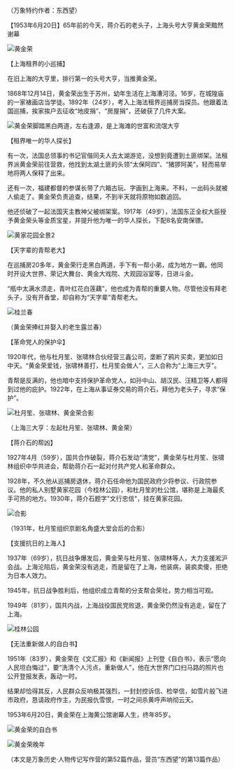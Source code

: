 （万象特约作者：东西望）

【1953年6月20日】65年前的今天，蒋介石的老头子，上海头号大亨黄金荣黯然谢幕

![黄金荣](黄金荣.jpg)

【上海租界的小巡捕】

在旧上海的大亨里，排行第一的头号大亨，当推黄金荣。

1868年12月14日，黄金荣出生于苏州，幼年生活在上海漕河泾。16岁，在城隍庙的一家裱画店当学徒。1892年（24岁），考入上海法租界巡捕房当探员。他跟着法国巡捕，挨家挨户去征收“地皮捐”、“房屋捐”，还破获了几件大案。

![黄金荣脚踏黑白两道，左右逢源，是上海滩的世富和流氓大亨](黄金荣脚踏黑白两道，左右逢源，是上海滩的世富和流氓大亨.jpg)

【租界唯一的华人探长】

有一次，法国总领事的书记官偕同夫人去太湖游览，没想到竟遭到土匪绑架。法租界派黄金荣前往营救，他找到太湖土匪的头领“太保阿四”、“猪猡阿美”，轻而易举地将两人保释了出来。

还有一次，福建都督的参谋长带了六箱古玩、字画到上海来。不料，一出码头就被人偷走了。黄金荣负责追查，结果，不到半天就将原物如数追回。

他还侦破了一起法国天主教神父被绑架案。1917年（49岁），法国东正全权大臣授予黄金荣头等金质宝星，并提升他为唯一的华人探长，下配8名安南保镖。

![黄家花园全景2](黄家花园全景2.jpg)

【天字辈的青帮老大】

在巡捕房20多年，黄金荣行走黑白两道，手下有一帮小弟，成为地方一霸。他同时开设大世界、荣记大舞台、黄金大戏院、大观园浴室等，日进斗金。

“瓶中太满水须走，青叶红花白莲藕”，他也成为青帮的重要人物。尽管他没有拜老头子，没有开香堂，却自称为“天字辈”青帮老大。

![桂兰春](桂兰春.jpeg)

（黄金荣捧红并娶入的老生露兰春）

【革命党人的保护伞】

1920年代，他与杜月笙、张啸林合伙经营三鑫公司，垄断了鸦片买卖，更加如日中天。“黄金荣爱钱，张啸林善打，杜月笙会做人”，三人合称为“上海三大亨”。

青帮是反满的，他也暗中支持保护革命党人，如孙中山、胡汉民、汪精卫等人都得到过他的庇护。1922年，在上海从事证券交易的蒋介石，拜他为老头子，寻求“保护”。

![杜月笙、张啸林、黄金荣合影](杜月笙、张啸林、黄金荣合影.jpg)

（上海三大亨：左起杜月笙、张啸林、黄金荣）

【蒋介石的帮凶】

1927年4月（59岁），国共合作破裂，蒋介石发动“清党”，黄金荣与杜月笙、张啸林组织中华共进会，帮助蒋介石一起对付共产党人和革命群众。

1928年，不久他从巡捕房退休，蒋介石任命他为国民政府少将参议、行政院参议。他的私人别墅黄家花园（今桂林公园），和杜月笙的杜公馆，堪称是上海最炙手可热的地方。1930年，蒋介石题字"文行忠信"，挂在黄家花园。

![合影](合影.jpeg)

（1931年，杜月笙组织京剧名角盛大堂会后的合影）

【支援抗日的上海人】

1937年（69岁），抗日战争爆发后，黄金荣与杜月笙、张啸林等人，大力支援淞沪会战。上海沦陷后，黄金荣没有逃走，而是留在了上海，他装病，装疯卖傻，拒绝为日本人效力。

1945年，抗日战争胜利后，他组织成立青帮的分支帮会荣社，势力相当可观。

1949年（81岁），国共内战，上海战役国民党败退，黄金荣仍然没有逃走，留在了上海。

![桂林公园](桂林公园.jpeg)

【无法重新做人的自白书】

1951年（83岁），黄金荣在《文汇报》和《新闻报》上刊登《自白书》，表示“愿向人民坦白悔过”，要“洗清个人污点，重新做人”，他在大世界门口扫马路的照片也公开登报发表，轰动一时。

结果却恰得其反，人民群众反响极其强烈，一封封控诉信、检举信，如雪片般飞进市政府，恳请政府作主，为民报仇雪恨，一时之间杀黄呼声响彻云天。

1953年6月20日，黄金荣在上海黄公馆谢幕人生，终年85岁。

![黄金荣的自白书](黄金荣的自白书.jpg)

![黄金荣晚年](黄金荣晚年.jpg)



（本文是万象历史·人物传记写作营的第52篇作品，营员“东西望”的第13篇作品）